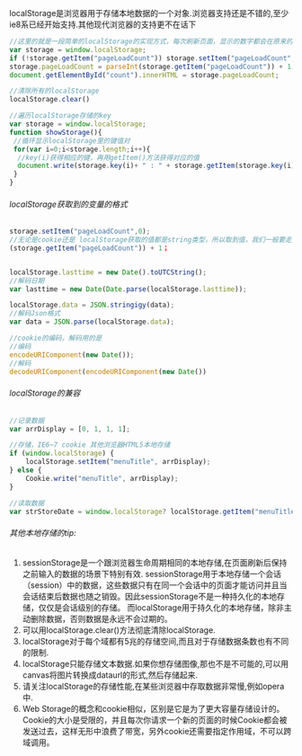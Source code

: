 localStorage是浏览器用于存储本地数据的一个对象.浏览器支持还是不错的,至少ie8系已经开始支持.其他现代浏览器的支持更不在话下
```js
//这里的就是一段简单的localStorage的实现方式，每次刷新页面，显示的数字都会在原来的基础上+1
var storage = window.localStorage;
if (!storage.getItem("pageLoadCount")) storage.setItem("pageLoadCount",0);
storage.pageLoadCount = parseInt(storage.getItem("pageLoadCount")) + 1;//必须格式转换
document.getElementById("count").innerHTML = storage.pageLoadCount;
```
```js
//清除所有的localStorage
localStorage.clear()
```

```js
//遍历localStorage存储的key
var storage = window.localStorage;
function showStorage(){
 //循环显示localStorage里的键值对
 for(var i=0;i<storage.length;i++){
  //key(i)获得相应的键，再用getItem()方法获得对应的值
  document.write(storage.key(i)+ " : " + storage.getItem(storage.key(i)) + "<br>");
 }
}
```
###### localStorage获取到的变量的格式
```js
storage.setItem("pageLoadCount",0);
//无论是cookie还是 localStorage获取的值都是string类型，所以取到值，我们一般要走数据转换
(storage.getItem("pageLoadCount")) + 1；


localStorage.lasttime = new Date().toUTCString();
//解码日期
var lasttime = new Date(Date.parse(localStorage.lasttime));

localStorage.data = JSON.stringigy(data);
//解码Json格式
var data = JSON.parse(localStorage.data);

//cookie的编码，解码用的是
//编码
encodeURIComponent(new Date());
//解码
decodeURIComponent(encodeURIComponent(new Date())
```

###### localStorage的兼容
```js
//记录数据
var arrDisplay = [0, 1, 1, 1];

//存储，IE6~7 cookie 其他浏览器HTML5本地存储
if (window.localStorage) {
    localStorage.setItem("menuTitle", arrDisplay);	
} else {
    Cookie.write("menuTitle", arrDisplay);	
}

//读取数据
var strStoreDate = window.localStorage? localStorage.getItem("menuTitle"): Cookie.read("menuTitle");	

```

###### 其他本地存储的tip:
1. sessionStorage是一个跟浏览器生命周期相同的本地存储,在页面刷新后保持之前输入的数据的场景下特别有效.
sessionStorage用于本地存储一个会话（session）中的数据，这些数据只有在同一个会话中的页面才能访问并且当会话结束后数据也随之销毁。因此sessionStorage不是一种持久化的本地存储，仅仅是会话级别的存储。
而localStorage用于持久化的本地存储，除非主动删除数据，否则数据是永远不会过期的。
2. 可以用localStorage.clear()方法彻底清除localStorage.
3. localStorage对于每个域都有5兆的存储空间,而且对于存储数据条数也有不同的限制.
4. localStorage只能存储文本数据.如果你想存储图像,那也不是不可能的,可以用canvas将图片转换成dataurl的形式,然后存储起来.
5. 请关注localStorage的存储性能,在某些浏览器中存取数据非常慢,例如opera中.
6. Web Storage的概念和cookie相似，区别是它是为了更大容量存储设计的。Cookie的大小是受限的，并且每次你请求一个新的页面的时候Cookie都会被发送过去，这样无形中浪费了带宽，另外cookie还需要指定作用域，不可以跨域调用。
